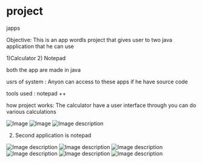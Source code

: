 # project
japps

Objective: This is an app wordls project that gives user to two java application that he can use 

1)Calculator
2) Notepad

both the app are made in java

usrs of system : Anyon can access to these apps if he have source code

tools used : notepad ++ 

how project works: The calculator have a user  interface through you can do various calculations

![Image](https://raw.githubusercontent.com/vidushi-max1/project/master/screenshot1.PNG)
![Image](https://raw.githubusercontent.com/vidushi-max1/project/master/screenshot2.PNG)
![Image description](https://raw.githubusercontent.com/vidushi-max1/project/master/screenshot3.PNG)




2. Second application is notepad



![Image description](https://raw.githubusercontent.com/vidushi-max1/project/master/notepad1.PNG)
![Image description](https://raw.githubusercontent.com/vidushi-max1/project/master/notepad2.PNG)
![Image description](https://raw.githubusercontent.com/vidushi-max1/project/master/notepad3.PNG)
![Image description](lhttps://raw.githubusercontent.com/vidushi-max1/project/master/notepad4.PNG)
![Image description](https://raw.githubusercontent.com/vidushi-max1/project/master/notepad4.PNG)
![Image description](https://raw.githubusercontent.com/vidushi-max1/project/master/flow.jpeg)



